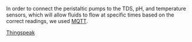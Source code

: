In order to connect the peristaltic pumps to the TDS, pH, and temperature sensors, which will allow fluids to flow at specific times based on the correct readings, we used [MQTT](https://mqtt.org/).

[Thingspeak](https://thingspeak.com/channels/2184926)



                 
                
